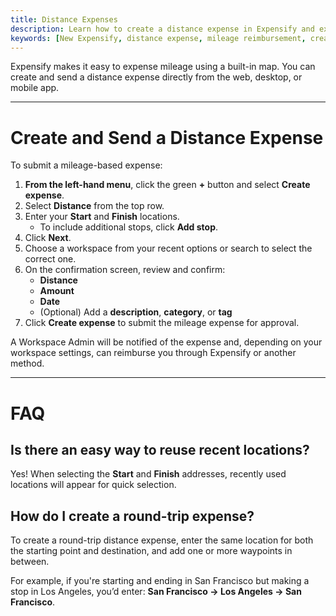 ```yaml
---
title: Distance Expenses
description: Learn how to create a distance expense in Expensify and expense mileage reimbursement.
keywords: [New Expensify, distance expense, mileage reimbursement, create expense, map route, add stops, calculate distance, workspace submission, expense money]
---
```

<div id="new-expensify" markdown="1">

Expensify makes it easy to expense mileage using a built-in map. You can create and send a distance expense directly from the web, desktop, or mobile app.

---

# Create and Send a Distance Expense

To submit a mileage-based expense:

1. **From the left-hand menu**, click the green **+** button and select **Create expense**.
2. Select **Distance** from the top row.
3. Enter your **Start** and **Finish** locations.
   - To include additional stops, click **Add stop**.
4. Click **Next**.
5. Choose a workspace from your recent options or search to select the correct one.
6. On the confirmation screen, review and confirm:
   - **Distance**
   - **Amount**
   - **Date**
   - (Optional) Add a **description**, **category**, or **tag**
7. Click **Create expense** to submit the mileage expense for approval.

A Workspace Admin will be notified of the expense and, depending on your workspace settings, can reimburse you through Expensify or another method.

---

# FAQ

## Is there an easy way to reuse recent locations?
Yes! When selecting the **Start** and **Finish** addresses, recently used locations will appear for quick selection.

## How do I create a round-trip expense?
To create a round-trip distance expense, enter the same location for both the starting point and destination, and add one or more waypoints in between. 

For example, if you're starting and ending in San Francisco but making a stop in Los Angeles, you’d enter: **San Francisco → Los Angeles → San Francisco**.

</div>
